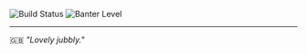 ![Build Status](https://img.shields.io/badge/build-passing-brightgreen)
![Banter Level](https://img.shields.io/badge/banter-legendary-blue)

---
🇬🇧 _"Lovely jubbly."_
